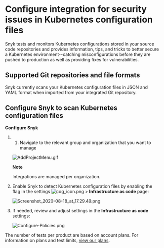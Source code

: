 # Configure integration for security issues in Kubernetes configuration files

Snyk tests and monitors Kubernetes configurations stored in your source code repositories and provides information, tips, and tricks to better secure a Kubernetes environment--catching misconfigurations before they are pushed to production as well as providing fixes for vulnerabilities.

## Supported Git repositories and file formats

Snyk currently scans your Kubernetes configuration files in JSON and YAML format when imported from your integrated Git repository.

## Configure Snyk to scan Kubernetes configuration files

**Configure Snyk**

1. 1. Navigate to the relevant group and organization that you want to manage

   ![AddProjectMenu.gif](https://support.snyk.io/hc/article_attachments/360006777178/uuid-da316a4a-c823-cf03-f37f-5305446dc970-en.gif)

   **Note**

   Integrations are managed per organization.

2. Enable Snyk to detect Kubernetes configuration files by enabling the flag in the settings ![cog\_icon.png](https://support.snyk.io/hc/article_attachments/4402908592145/cog_icon.png) &gt; **Infrastructure as code** page:

   ![Screenshot\_2020-08-18\_at\_17.29.49.png](https://support.snyk.io/hc/article_attachments/4402311177489/Screenshot_2020-08-18_at_17.29.49.png)

3. If needed, review and adjust settings in the **Infrastructure as code** settings:

   ![Configure-Policies.png](https://support.snyk.io/hc/article_attachments/360006701757/uuid-34af73f5-ffde-39bb-ffa4-364884089b2e-en.png)

The number of tests per product are based on account plans. For information on plans and test limits, [view our plans](https://snyk.io/plans/).

